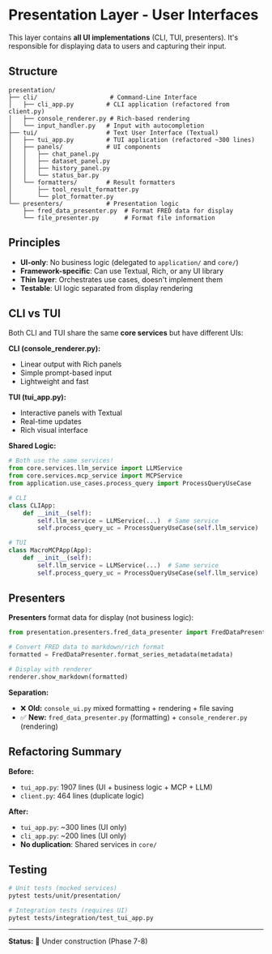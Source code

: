 # Presentation Layer - User Interfaces

This layer contains **all UI implementations** (CLI, TUI, presenters). It's responsible for displaying data to users and capturing their input.

## Structure

```
presentation/
├── cli/                    # Command-Line Interface
│   ├── cli_app.py         # CLI application (refactored from client.py)
│   ├── console_renderer.py # Rich-based rendering
│   └── input_handler.py   # Input with autocompletion
├── tui/                   # Text User Interface (Textual)
│   ├── tui_app.py         # TUI application (refactored ~300 lines)
│   ├── panels/            # UI components
│   │   ├── chat_panel.py
│   │   ├── dataset_panel.py
│   │   ├── history_panel.py
│   │   └── status_bar.py
│   └── formatters/        # Result formatters
│       ├── tool_result_formatter.py
│       └── plot_formatter.py
└── presenters/            # Presentation logic
    ├── fred_data_presenter.py  # Format FRED data for display
    └── file_presenter.py       # Format file information
```

## Principles

- **UI-only**: No business logic (delegated to `application/` and `core/`)
- **Framework-specific**: Can use Textual, Rich, or any UI library
- **Thin layer**: Orchestrates use cases, doesn't implement them
- **Testable**: UI logic separated from display rendering

## CLI vs TUI

Both CLI and TUI share the same **core services** but have different UIs:

**CLI (console_renderer.py):**
- Linear output with Rich panels
- Simple prompt-based input
- Lightweight and fast

**TUI (tui_app.py):**
- Interactive panels with Textual
- Real-time updates
- Rich visual interface

**Shared Logic:**
```python
# Both use the same services!
from core.services.llm_service import LLMService
from core.services.mcp_service import MCPService
from application.use_cases.process_query import ProcessQueryUseCase

# CLI
class CLIApp:
    def __init__(self):
        self.llm_service = LLMService(...)  # Same service
        self.process_query_uc = ProcessQueryUseCase(self.llm_service)

# TUI
class MacroMCPApp(App):
    def __init__(self):
        self.llm_service = LLMService(...)  # Same service
        self.process_query_uc = ProcessQueryUseCase(self.llm_service)
```

## Presenters

**Presenters** format data for display (not business logic):

```python
from presentation.presenters.fred_data_presenter import FredDataPresenter

# Convert FRED data to markdown/rich format
formatted = FredDataPresenter.format_series_metadata(metadata)

# Display with renderer
renderer.show_markdown(formatted)
```

**Separation:**
- ❌ **Old:** `console_ui.py` mixed formatting + rendering + file saving
- ✅ **New:** `fred_data_presenter.py` (formatting) + `console_renderer.py` (rendering)

## Refactoring Summary

**Before:**
- `tui_app.py`: 1907 lines (UI + business logic + MCP + LLM)
- `client.py`: 464 lines (duplicate logic)

**After:**
- `tui_app.py`: ~300 lines (UI only)
- `cli_app.py`: ~200 lines (UI only)
- **No duplication**: Shared services in `core/`

## Testing

```bash
# Unit tests (mocked services)
pytest tests/unit/presentation/

# Integration tests (requires UI)
pytest tests/integration/test_tui_app.py
```

---

**Status:** 🚧 Under construction (Phase 7-8)
